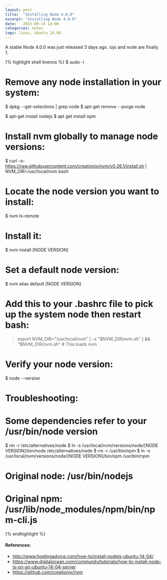 ```yaml
---
layout: post
title:  "Installing Node 4.0.0"
excerpt: "Installing Node 4.0.0"
date:   2015-09-14 14:00
categories: notes
tags: linux, ubuntu 14.04
---
```


A stable Node 4.0.0 was just released 3 days ago.  iojs and node are finally 1.

{% highlight shell linenos %}
$ sudo -i

# Remove any node installation in your system:
$ dpkg --get-selections | grep node
$ apt-get remove --purge node

$ apt-get install nodejs
$ apt get install npm

# Install nvm globally to manage node versions:
$ curl -o- https://raw.githubusercontent.com/creationix/nvm/v0.26.1/install.sh | NVM_DIR=/usr/local/nvm bash

# Locate the node version you want to install:
$ nvm ls-remote

# Install it:
$ nvm install [NODE VERSION]

# Set a default node version:
$ nvm alias default [NODE VERSION]

# Add this to your .bashrc file to pick up the system node then restart bash:
> export NVM_DIR="/usr/local/nvm"
> [ -s "$NVM_DIR/nvm.sh" ] && . "$NVM_DIR/nvm.sh"  # This loads nvm

# Verify your node version:
$ node --version


# Troubleshooting:
# Some dependencies refer to your /usr/bin/node version
$ rm -r /etc/alternatives/node
$ ln -s /usr/local/nvm/versions/node/[NODE VERSION]/bin/node /etc/alternatives/node
$ rm -r /usr/bin/npm
$ ln -s /usr/local/nvm/versions/node/[NODE VERSION]/bin/npm /usr/bin/npm

# Original node: /usr/bin/nodejs
# Original npm: /usr/lib/node_modules/npm/bin/npm-cli.js
{% endhighlight %}

<aside>
    <h4>References:</h4>
    <ul>
        <li><a href="http://www.hostingadvice.com/how-to/install-nodejs-ubuntu-14-04/" target="_blank">http://www.hostingadvice.com/how-to/install-nodejs-ubuntu-14-04/</a></li>
        <li><a href="https://www.digitalocean.com/community/tutorials/how-to-install-node-js-on-an-ubuntu-14-04-server" target="_blank">https://www.digitalocean.com/community/tutorials/how-to-install-node-js-on-an-ubuntu-14-04-server</a></li>
        <li><a href="https://github.com/creationix/nvm" target="_blank">https://github.com/creationix/nvm</a></li>
    </ul>
</aside>